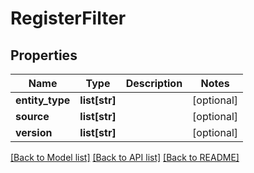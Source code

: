 # RegisterFilter

## Properties
Name | Type | Description | Notes
------------ | ------------- | ------------- | -------------
**entity_type** | **list[str]** |  | [optional] 
**source** | **list[str]** |  | [optional] 
**version** | **list[str]** |  | [optional] 

[[Back to Model list]](../README.md#documentation-for-models) [[Back to API list]](../README.md#documentation-for-api-endpoints) [[Back to README]](../README.md)


